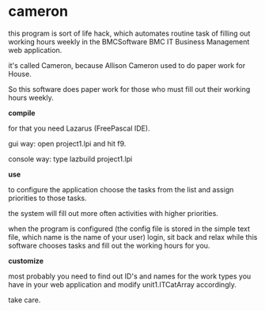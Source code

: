cameron
========

this program is sort of life hack, which automates routine task of filling out working hours weekly in the BMCSoftware BMC IT Business Management web application. 

it's called Cameron, because Allison Cameron used to do paper work for House.

So this software does paper work for those who must fill out their working hours weekly.

**compile**

for that you need Lazarus (FreePascal IDE).

gui way: open project1.lpi and hit f9.

console way: type lazbuild project1.lpi

**use**

to configure the application choose the tasks from the list and assign priorities to those tasks.

the system will fill out more often activities with higher priorities.

when the program is configured (the config file is stored in the simple text file, which name is the name of your user) login, sit back and relax while this software chooses tasks and fill out the working hours for you.

**customize**

most probably you need to find out ID's and names for the work types you have in your web application and modify unit1.ITCatArray accordingly.

take care.
